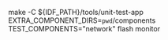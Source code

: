 make -C ${IDF_PATH}/tools/unit-test-app EXTRA_COMPONENT_DIRS=`pwd`/components TEST_COMPONENTS="network" flash monitor
